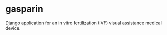 # gasparin
Django application for an in vitro fertilization (IVF) visual assistance medical device.

